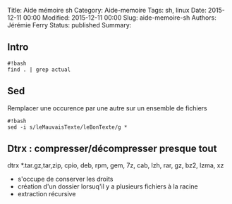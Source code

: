 Title: Aide mémoire sh
Category: Aide-memoire
Tags: sh, linux
Date: 2015-12-11 00:00
Modified: 2015-12-11 00:00
Slug: aide-memoire-sh
Authors: Jérémie Ferry
Status: published
Summary:

## Intro

    #!bash
    find . | grep actual

## Sed

Remplacer une occurence par une autre sur un ensemble de fichiers

    #!bash
    sed -i s/leMauvaisTexte/leBonTexte/g *

## Dtrx : compresser/décompresser presque tout

dtrx *.tar.gz,tar,zip, cpio, deb, rpm, gem, 7z, cab, lzh, rar, gz, bz2, lzma, xz

- s'occupe de conserver les droits
- création d'un dossier lorsuq'il y a plusieurs fichiers à la racine
- extraction récursive
